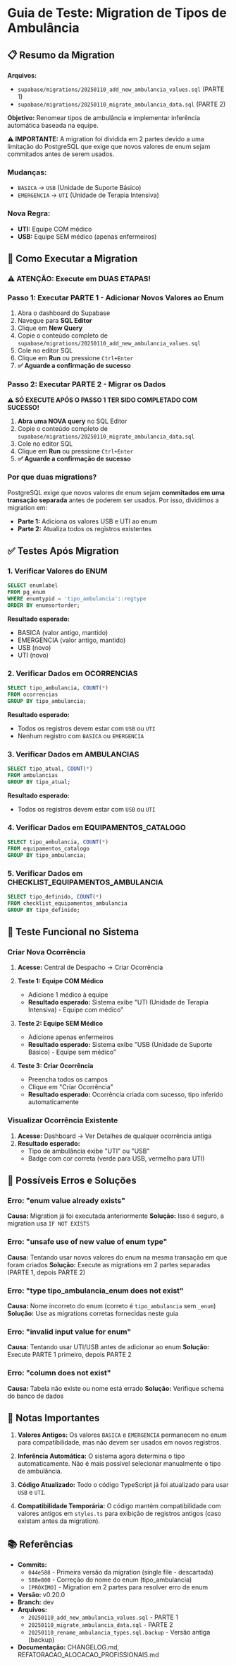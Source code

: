# Guia de Teste: Migration de Tipos de Ambulância

## 📋 Resumo da Migration

**Arquivos:**
- `supabase/migrations/20250110_add_new_ambulancia_values.sql` (PARTE 1)
- `supabase/migrations/20250110_migrate_ambulancia_data.sql` (PARTE 2)

**Objetivo:** Renomear tipos de ambulância e implementar inferência automática baseada na equipe.

**⚠️ IMPORTANTE:** A migration foi dividida em 2 partes devido a uma limitação do PostgreSQL que exige que novos valores de enum sejam commitados antes de serem usados.

### Mudanças:
- `BASICA` → `USB` (Unidade de Suporte Básico)
- `EMERGENCIA` → `UTI` (Unidade de Terapia Intensiva)

### Nova Regra:
- **UTI:** Equipe COM médico
- **USB:** Equipe SEM médico (apenas enfermeiros)

## 🔧 Como Executar a Migration

### ⚠️ ATENÇÃO: Execute em DUAS ETAPAS!

### Passo 1: Executar PARTE 1 - Adicionar Novos Valores ao Enum

1. Abra o dashboard do Supabase
2. Navegue para **SQL Editor**
3. Clique em **New Query**
4. Copie o conteúdo completo de `supabase/migrations/20250110_add_new_ambulancia_values.sql`
5. Cole no editor SQL
6. Clique em **Run** ou pressione `Ctrl+Enter`
7. **✅ Aguarde a confirmação de sucesso**

### Passo 2: Executar PARTE 2 - Migrar os Dados

**⚠️ SÓ EXECUTE APÓS O PASSO 1 TER SIDO COMPLETADO COM SUCESSO!**

1. **Abra uma NOVA query** no SQL Editor
2. Copie o conteúdo completo de `supabase/migrations/20250110_migrate_ambulancia_data.sql`
3. Cole no editor SQL
4. Clique em **Run** ou pressione `Ctrl+Enter`
5. **✅ Aguarde a confirmação de sucesso**

### Por que duas migrations?

PostgreSQL exige que novos valores de enum sejam **commitados em uma transação separada** antes de poderem ser usados. Por isso, dividimos a migration em:
- **Parte 1:** Adiciona os valores USB e UTI ao enum
- **Parte 2:** Atualiza todos os registros existentes

## ✅ Testes Após Migration

### 1. Verificar Valores do ENUM
```sql
SELECT enumlabel
FROM pg_enum
WHERE enumtypid = 'tipo_ambulancia'::regtype
ORDER BY enumsortorder;
```

**Resultado esperado:**
- BASICA (valor antigo, mantido)
- EMERGENCIA (valor antigo, mantido)
- USB (novo)
- UTI (novo)

### 2. Verificar Dados em OCORRENCIAS
```sql
SELECT tipo_ambulancia, COUNT(*)
FROM ocorrencias
GROUP BY tipo_ambulancia;
```

**Resultado esperado:**
- Todos os registros devem estar com `USB` ou `UTI`
- Nenhum registro com `BASICA` ou `EMERGENCIA`

### 3. Verificar Dados em AMBULANCIAS
```sql
SELECT tipo_atual, COUNT(*)
FROM ambulancias
GROUP BY tipo_atual;
```

**Resultado esperado:**
- Todos os registros devem estar com `USB` ou `UTI`

### 4. Verificar Dados em EQUIPAMENTOS_CATALOGO
```sql
SELECT tipo_ambulancia, COUNT(*)
FROM equipamentos_catalogo
GROUP BY tipo_ambulancia;
```

### 5. Verificar Dados em CHECKLIST_EQUIPAMENTOS_AMBULANCIA
```sql
SELECT tipo_definido, COUNT(*)
FROM checklist_equipamentos_ambulancia
GROUP BY tipo_definido;
```

## 🧪 Teste Funcional no Sistema

### Criar Nova Ocorrência

1. **Acesse:** Central de Despacho → Criar Ocorrência

2. **Teste 1: Equipe COM Médico**
   - Adicione 1 médico à equipe
   - **Resultado esperado:** Sistema exibe "UTI (Unidade de Terapia Intensiva) - Equipe com médico"

3. **Teste 2: Equipe SEM Médico**
   - Adicione apenas enfermeiros
   - **Resultado esperado:** Sistema exibe "USB (Unidade de Suporte Básico) - Equipe sem médico"

4. **Teste 3: Criar Ocorrência**
   - Preencha todos os campos
   - Clique em "Criar Ocorrência"
   - **Resultado esperado:** Ocorrência criada com sucesso, tipo inferido automaticamente

### Visualizar Ocorrência Existente

1. **Acesse:** Dashboard → Ver Detalhes de qualquer ocorrência antiga
2. **Resultado esperado:**
   - Tipo de ambulância exibe "UTI" ou "USB"
   - Badge com cor correta (verde para USB, vermelho para UTI)

## 🚨 Possíveis Erros e Soluções

### Erro: "enum value already exists"
**Causa:** Migration já foi executada anteriormente
**Solução:** Isso é seguro, a migration usa `IF NOT EXISTS`

### Erro: "unsafe use of new value of enum type"
**Causa:** Tentando usar novos valores do enum na mesma transação em que foram criados
**Solução:** Execute as migrations em 2 partes separadas (PARTE 1, depois PARTE 2)

### Erro: "type tipo_ambulancia_enum does not exist"
**Causa:** Nome incorreto do enum (correto é `tipo_ambulancia` sem `_enum`)
**Solução:** Use as migrations corretas fornecidas neste guia

### Erro: "invalid input value for enum"
**Causa:** Tentando usar UTI/USB antes de adicionar ao enum
**Solução:** Execute PARTE 1 primeiro, depois PARTE 2

### Erro: "column does not exist"
**Causa:** Tabela não existe ou nome está errado
**Solução:** Verifique schema do banco de dados

## 📝 Notas Importantes

1. **Valores Antigos:** Os valores `BASICA` e `EMERGENCIA` permanecem no enum para compatibilidade, mas não devem ser usados em novos registros.

2. **Inferência Automática:** O sistema agora determina o tipo automaticamente. Não é mais possível selecionar manualmente o tipo de ambulância.

3. **Código Atualizado:** Todo o código TypeScript já foi atualizado para usar `USB` e `UTI`.

4. **Compatibilidade Temporária:** O código mantém compatibilidade com valores antigos em `styles.ts` para exibição de registros antigos (caso existam antes da migration).

## 📚 Referências

- **Commits:**
  - `044e588` - Primeira versão da migration (single file - descartada)
  - `588e800` - Correção do nome do enum (tipo_ambulancia)
  - `[PRÓXIMO]` - Migration em 2 partes para resolver erro de enum
- **Versão:** v0.20.0
- **Branch:** dev
- **Arquivos:**
  - `20250110_add_new_ambulancia_values.sql` - PARTE 1
  - `20250110_migrate_ambulancia_data.sql` - PARTE 2
  - `20250110_rename_ambulancia_types.sql.backup` - Versão antiga (backup)
- **Documentação:** CHANGELOG.md, REFATORACAO_ALOCACAO_PROFISSIONAIS.md
